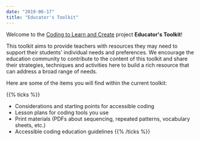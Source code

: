 ```yaml
---
date: "2019-06-17"
title: "Educator's Toolkit"
---
```


Welcome to the [Coding to Learn and Create](https://www.codelearncreate.org/) project **Educator's Toolkit**!

This toolkit aims to provide teachers with resources they may need to support their students' individual needs and preferences. We encourage the education community to contribute to the content of this toolkit and share their strategies, techniques and activities here to build a rich resource that can address a broad range of needs.

Here are some of the items you will find within the current toolkit:

{{% ticks %}}
* Considerations and starting points for accessible coding
* Lesson plans for coding tools you use
* Print materials (PDFs about sequencing, repeated patterns, vocabulary sheets, etc.)
* Accessible coding education guidelines
{{% /ticks %}}

